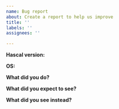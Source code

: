 ```yaml
---
name: Bug report
about: Create a report to help us improve
title: ''
labels: ''
assignees: ''

---
```


**Hascal version:**

**OS:**

**What did you do?**

**What did you expect to see?**

**What did you see instead?**
